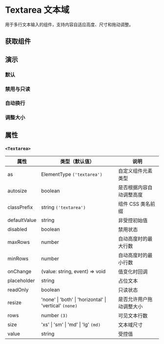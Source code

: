 # Textarea 文本域

用于多行文本输入的组件，支持内容自适应高度、尺寸和拖动调整。

## 获取组件

<!--{include:<import-guide>}-->

## 演示

### 默认

<!--{include:`basic.md`}-->

### 禁用与只读

<!--{include:`disabled.md`}-->

### 自动换行

<!--{include:`autosize.md`}-->

### 调整大小

<!--{include:`resize.md`}-->

## 属性

### `<Textarea>`

| 属性         | 类型（默认值）                                          | 说明                     |
| ------------ | ------------------------------------------------------- | ------------------------ |
| as           | ElementType `('textarea')`                              | 自定义组件元素类型       |
| autosize     | boolean                                                 | 是否根据内容自动调整高度 |
| classPrefix  | string `('textarea')`                                   | 组件 CSS 类名前缀        |
| defaultValue | string                                                  | 非受控初始值             |
| disabled     | boolean                                                 | 禁用状态                 |
| maxRows      | number                                                  | 自动高度时的最大行数     |
| minRows      | number                                                  | 自动高度时的最小行数     |
| onChange     | (value: string, event) => void                          | 值变化时回调             |
| placeholder  | string                                                  | 占位文本                 |
| readOnly     | boolean                                                 | 只读状态                 |
| resize       | 'none' \| 'both' \| 'horizontal' \| 'vertical' `(none)` | 是否允许用户拖动调整大小 |
| rows         | number `(3)`                                            | 可见文本行数             |
| size         | 'xs' \| 'sm' \| 'md' \| 'lg' `(md)`                     | 文本域尺寸               |
| value        | string                                                  | 受控值                   |
